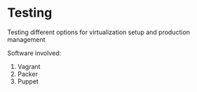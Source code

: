 # Testing
Testing different options for virtualization setup and production management

Software involved:
1. Vagrant
2. Packer
3. Puppet
